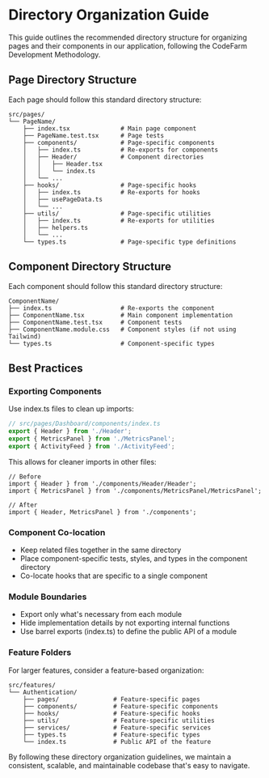 
# Directory Organization Guide

This guide outlines the recommended directory structure for organizing pages and their components in our application, following the CodeFarm Development Methodology.

## Page Directory Structure

Each page should follow this standard directory structure:

```
src/pages/
└── PageName/
    ├── index.tsx              # Main page component
    ├── PageName.test.tsx      # Page tests
    ├── components/            # Page-specific components
    │   ├── index.ts           # Re-exports for components
    │   ├── Header/            # Component directories
    │   │   ├── Header.tsx
    │   │   └── index.ts
    │   └── ...
    ├── hooks/                 # Page-specific hooks
    │   ├── index.ts           # Re-exports for hooks
    │   ├── usePageData.ts
    │   └── ...
    ├── utils/                 # Page-specific utilities
    │   ├── index.ts           # Re-exports for utilities
    │   ├── helpers.ts
    │   └── ...
    └── types.ts               # Page-specific type definitions
```

## Component Directory Structure

Each component should follow this standard directory structure:

```
ComponentName/
├── index.ts                   # Re-exports the component
├── ComponentName.tsx          # Main component implementation
├── ComponentName.test.tsx     # Component tests
├── ComponentName.module.css   # Component styles (if not using Tailwind)
└── types.ts                   # Component-specific types
```

## Best Practices

### Exporting Components

Use index.ts files to clean up imports:

```ts
// src/pages/Dashboard/components/index.ts
export { Header } from './Header';
export { MetricsPanel } from './MetricsPanel';
export { ActivityFeed } from './ActivityFeed';
```

This allows for cleaner imports in other files:

```tsx
// Before
import { Header } from './components/Header/Header';
import { MetricsPanel } from './components/MetricsPanel/MetricsPanel';

// After
import { Header, MetricsPanel } from './components';
```

### Component Co-location

- Keep related files together in the same directory
- Place component-specific tests, styles, and types in the component directory
- Co-locate hooks that are specific to a single component

### Module Boundaries

- Export only what's necessary from each module
- Hide implementation details by not exporting internal functions
- Use barrel exports (index.ts) to define the public API of a module

### Feature Folders

For larger features, consider a feature-based organization:

```
src/features/
└── Authentication/
    ├── pages/               # Feature-specific pages
    ├── components/          # Feature-specific components
    ├── hooks/               # Feature-specific hooks
    ├── utils/               # Feature-specific utilities
    ├── services/            # Feature-specific services
    ├── types.ts             # Feature-specific types
    └── index.ts             # Public API of the feature
```

By following these directory organization guidelines, we maintain a consistent, scalable, and maintainable codebase that's easy to navigate.
